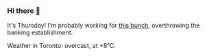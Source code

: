 ### Hi there :wave:

It's Thursday! I'm probably working for [this bunch](https://github.com/kohofinancial), overthrowing the banking establishment.

Weather in Toronto: overcast, at +8°C.

